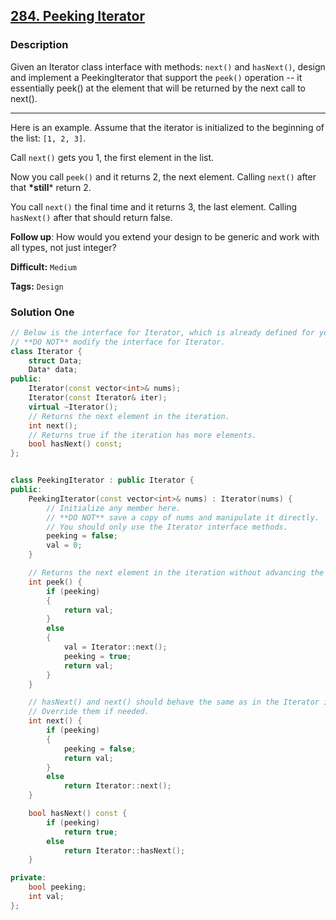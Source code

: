 ## [284. Peeking Iterator](https://leetcode.com/problems/peeking-iterator/description/)

### Description

Given an Iterator class interface with methods: `next()` and `hasNext()`, design and implement a PeekingIterator that support the `peek()` operation -- it essentially peek() at the element that will be returned by the next call to next().

------

Here is an example. Assume that the iterator is initialized to the beginning of the list: `[1, 2, 3]`.

Call `next()` gets you 1, the first element in the list.

Now you call `peek()` and it returns 2, the next element. Calling `next()` after that **\*still*** return 2.

You call `next()` the final time and it returns 3, the last element. Calling `hasNext()` after that should return false.

**Follow up**: How would you extend your design to be generic and work with all types, not just integer?



**Difficult:** `Medium`

**Tags:** `Design`



### Solution One

```c++
// Below is the interface for Iterator, which is already defined for you.
// **DO NOT** modify the interface for Iterator.
class Iterator {
    struct Data;
	Data* data;
public:
	Iterator(const vector<int>& nums);
	Iterator(const Iterator& iter);
	virtual ~Iterator();
	// Returns the next element in the iteration.
	int next();
	// Returns true if the iteration has more elements.
	bool hasNext() const;
};


class PeekingIterator : public Iterator {
public:
    PeekingIterator(const vector<int>& nums) : Iterator(nums) {
        // Initialize any member here.
        // **DO NOT** save a copy of nums and manipulate it directly.
        // You should only use the Iterator interface methods.
        peeking = false;
        val = 0;
    }

    // Returns the next element in the iteration without advancing the iterator.
    int peek() {
        if (peeking)
        {
            return val;
        }
        else
        {
            val = Iterator::next();
            peeking = true;
            return val;
        }
    }

    // hasNext() and next() should behave the same as in the Iterator interface.
    // Override them if needed.
    int next() {
        if (peeking)
        {
            peeking = false;
            return val;
        }
        else
            return Iterator::next();
    }

    bool hasNext() const {
        if (peeking)
            return true;
        else
            return Iterator::hasNext();
    }

private:
    bool peeking;
    int val;
};
```



